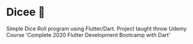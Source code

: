 # Dicee 🎲

Simple Dice Roll program using Flutter/Dart. Project taught throw Udemy Course 'Complete 2020 Flutter Development Bootcamp with Dart'
